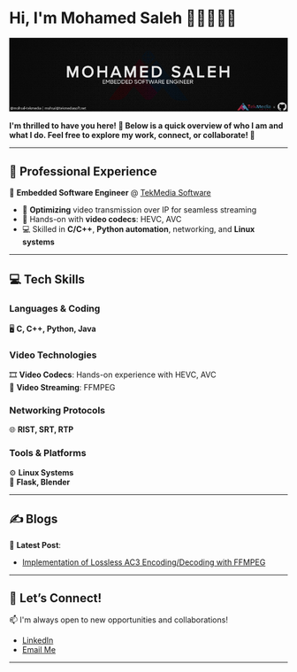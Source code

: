 # Hi, I'm Mohamed Saleh 👋🏽🧑🏽‍💻

![COVER IMAGE](/cover.jpg)

**I'm thrilled to have you here! 🚀 Below is a quick overview of who I am and what I do. Feel free to explore my work, connect, or collaborate! 🌟**

---

## 💼 **Professional Experience**  
🔧 **Embedded Software Engineer** @ [TekMedia Software](https://tekmediasoft.com)  
- 🚀 **Optimizing** video transmission over IP for seamless streaming  
- 🎥 Hands-on with **video codecs**: HEVC, AVC  
- 💻 Skilled in **C/C++**, **Python automation**, networking, and **Linux systems**  

---

## 💻 **Tech Skills**  

### **Languages & Coding**  
🖥️ **C, C++, Python, Java**  

### **Video Technologies**  
🎞️ **Video Codecs**: Hands-on experience with HEVC, AVC  
🎥 **Video Streaming**: FFMPEG  

### **Networking Protocols**  
🌐 **RIST, SRT, RTP**  

### **Tools & Platforms**  
⚙️ **Linux Systems**  
🔧 **Flask, Blender**  

---

## ✍️ **Blogs**  
📖 **Latest Post**:  
- [Implementation of Lossless AC3 Encoding/Decoding with FFMPEG](https://tekmediasoft.com/case-studies/implementing-ac3pt-lossless-ac3-codec/)  

---

## 🚀 **Let’s Connect!**  
📫 I'm always open to new opportunities and collaborations!  
- [LinkedIn](https://www.linkedin.com/in/mohamedsaleh52/)  
- [Email Me](mailto:mohsal@tekmediasoft.net)  

---
